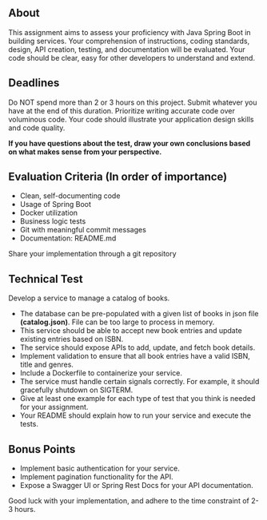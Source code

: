 ## About
This assignment aims to assess your proficiency with Java Spring Boot in building services. 
Your comprehension of instructions, coding standards, design, API creation, testing, and documentation will be evaluated.
Your code should be clear, easy for other developers to understand and extend. 

## Deadlines
Do NOT spend more than 2 or 3 hours on this project.
Submit whatever you have at the end of this duration.
Prioritize writing accurate code over voluminous code.
Your code should illustrate your application design skills and code quality.

**If you have questions about the test, draw your own conclusions based on what makes sense from your perspective.**

## Evaluation Criteria (In order of importance)
- Clean, self-documenting code
- Usage of Spring Boot
- Docker utilization
- Business logic tests
- Git with meaningful commit messages
- Documentation: README.md

Share your implementation through a git repository
## Technical Test
Develop a service to manage a catalog of books.
- The database can be pre-populated with a given list of books in json file **(catalog.json)**. File can be too large to process in memory.
- This service should be able to accept new book entries and update existing entries based on ISBN.
- The service should expose APIs to add, update, and fetch book details.
- Implement validation to ensure that all book entries have a valid ISBN, title and genres.
- Include a Dockerfile to containerize your service.
- The service must handle certain signals correctly. For example, it should gracefully shutdown on SIGTERM.
- Give at least one example for each type of test that you think is needed for your assignment. 
- Your README should explain how to run your service and execute the tests.

## Bonus Points
- Implement basic authentication for your service.
- Implement pagination functionality for the API.
- Expose a Swagger UI or Spring Rest Docs for your API documentation.

Good luck with your implementation, and adhere to the time constraint of 2-3 hours.
